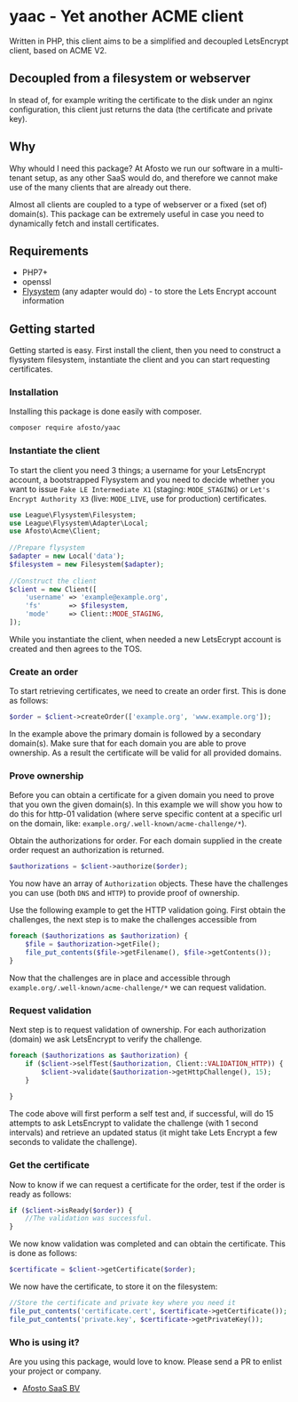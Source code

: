 # yaac - Yet another ACME client

Written in PHP, this client aims to be a simplified and decoupled LetsEncrypt client, based on ACME V2.

## Decoupled from a filesystem or webserver

In stead of, for example writing the certificate to the disk under an nginx configuration, this client just returns the 
data (the certificate and private key).

## Why

Why whould I need this package? At Afosto we run our software in a multi-tenant setup, as any other SaaS would do, and
therefore we cannot make use of the many clients that are already out there. 

Almost all clients are coupled to a type of webserver or a fixed (set of) domain(s). This package can be extremely 
useful in case you need to dynamically fetch and install certificates.


## Requirements

- PHP7+
- openssl
- [Flysystem](http://flysystem.thephpleague.com/) (any adapter would do) - to store the Lets Encrypt account information


## Getting started

Getting started is easy. First install the client, then you need to construct a flysystem filesystem, instantiate the 
client and you can start requesting certificates.

### Installation

Installing this package is done easily with composer. 
```bash
composer require afosto/yaac
```

### Instantiate the client

To start the client you need 3 things; a username for your LetsEncrypt account, a bootstrapped Flysystem and you need to 
decide whether you want to issue `Fake LE Intermediate X1` (staging: `MODE_STAGING`) or `Let's Encrypt Authority X3` 
(live: `MODE_LIVE`, use for production) certificates.

```php
use League\Flysystem\Filesystem;
use League\Flysystem\Adapter\Local;
use Afosto\Acme\Client;
 
//Prepare flysystem
$adapter = new Local('data');
$filesystem = new Filesystem($adapter);
 
//Construct the client
$client = new Client([
    'username' => 'example@example.org',
    'fs'       => $filesystem,
    'mode'     => Client::MODE_STAGING,
]);
```

While you instantiate the client, when needed a new LetsEcrypt account is created and then agrees to the TOS.


### Create an order

To start retrieving certificates, we need to create an order first. This is done as follows:

```php
$order = $client->createOrder(['example.org', 'www.example.org']);
```

In the example above the primary domain is followed by a secondary domain(s). Make sure that for each domain you are 
able to prove ownership. As a result the certificate will be valid for all provided domains.

### Prove ownership

Before you can obtain a certificate for a given domain you need to prove that you own the given domain(s). In this 
example we will show you how to do this for http-01 validation (where serve specific content at a specific url on the
domain, like: `example.org/.well-known/acme-challenge/*`).

Obtain the authorizations for order. For each domain supplied in the create order request an authorization is returned.

```php
$authorizations = $client->authorize($order);
```


You now have an array of `Authorization` objects. These have the challenges you can use (both `DNS` and `HTTP`) to 
provide proof of ownership.

Use the following example to get the HTTP validation going. First obtain the challenges, the next step is to make the 
challenges accessible from 
```php
foreach ($authorizations as $authorization) {
    $file = $authorization->getFile();
    file_put_contents($file->getFilename(), $file->getContents());   
}
```

Now that the challenges are in place and accessible through `example.org/.well-known/acme-challenge/*` we can request 
validation. 

### Request validation

Next step is to request validation of ownership. For each authorization (domain) we ask LetsEncrypt to verify the 
challenge. 

```php
foreach ($authorizations as $authorization) {
    if ($client->selfTest($authorization, Client::VALIDATION_HTTP)) {
        $client->validate($authorization->getHttpChallenge(), 15);
    }
   
}
```

The code above will first perform a self test and, if successful, will do 15 attempts to ask LetsEncrypt to validate the challenge (with 1 second intervals) and
retrieve an updated status (it might take Lets Encrypt a few seconds to validate the challenge).

### Get the certificate

Now to know if we can request a certificate for the order, test if the order is ready as follows:

```php
if ($client->isReady($order)) {
    //The validation was successful.
}
```

We now know validation was completed and can obtain the certificate. This is done as follows:

```php
$certificate = $client->getCertificate($order);
```

We now have the certificate, to store it on the filesystem:
```php
//Store the certificate and private key where you need it
file_put_contents('certificate.cert', $certificate->getCertificate());
file_put_contents('private.key', $certificate->getPrivateKey());
```

### Who is using it?

Are you using this package, would love to know. Please send a PR to enlist your project or company. 
- [Afosto SaaS BV](https://afosto.com)